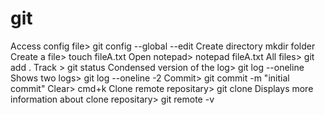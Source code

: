 # git

Access config file> git config --global --edit
Create directory mkdir folder
Create a file> touch fileA.txt
Open notepad> notepad fileA.txt
All files> git add .
Track > git status
Condensed version of the log> git log --oneline
Shows two logs> git log --oneline -2
Commit> git commit -m "initial commit"
Clear> cmd+k
Clone remote repositary> git clone
Displays more information about clone repositary> git remote -v
